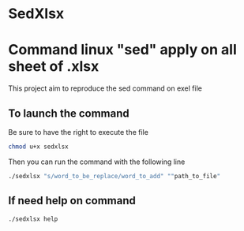 # SedXlsx
# Command linux "sed" apply on all sheet of .xlsx
This project aim to reproduce the sed command on exel file

## To launch the command 
Be sure to have the right to execute the file
```bash
chmod u+x sedxlsx
```

Then you can run the command with the following line 
```bash
./sedxlsx "s/word_to_be_replace/word_to_add" ""path_to_file"
```

## If need help on command 
```bash
./sedxlsx help
```
